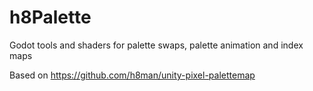 # h8Palette
Godot tools and shaders for palette swaps, palette animation and index maps

Based on https://github.com/h8man/unity-pixel-palettemap
